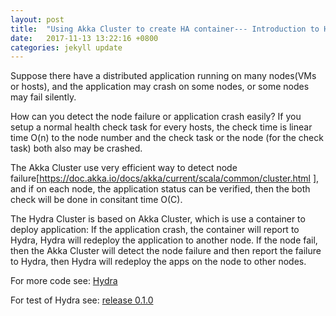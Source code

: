 ```yaml
---
layout: post
title:  "Using Akka Cluster to create HA container--- Introduction to Hydra"
date:   2017-11-13 13:22:16 +0800
categories: jekyll update
---
```

Suppose there have a distributed application running on many nodes(VMs or hosts), and the application may crash on some nodes, or some nodes may fail silently. 

How can you detect the node failure or application crash easily? If you setup a normal health check task for every hosts, the check time is linear time O(n) to the node number and the check task or the node (for the check task) both also may be crashed.

The Akka Cluster use very efficient way to detect node failure[https://doc.akka.io/docs/akka/current/scala/common/cluster.html ], and if on each node, the application status can be verified, then the both check will be done in consitant time O(C).

The Hydra Cluster is based on Akka Cluster, which is use a container to deploy application:
If the application crash, the container will report to Hydra, Hydra will redeploy the application to another node.
If the node fail, then the Akka Cluster will detect the node failure and then report the failure to Hydra, then Hydra will redeploy the apps on the node to other nodes.

For more code see: [Hydra](https://github.com/wherby/Hydra)

For test of Hydra see: [release 0.1.0](https://github.com/wherby/HydraRelease/tree/master/0.1.0)


[jekyll-docs]: https://jekyllrb.com/docs/home
[jekyll-gh]:   https://github.com/jekyll/jekyll
[jekyll-talk]: https://talk.jekyllrb.com/
